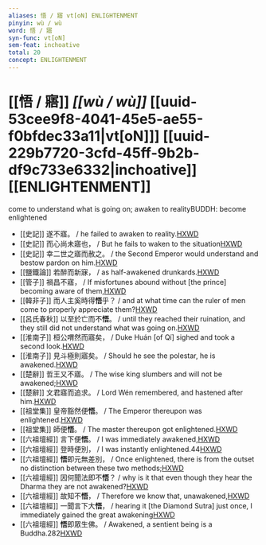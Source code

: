 ```yaml
---
aliases: 悟 / 寤 vt[oN] ENLIGHTENMENT
pinyin: wù / wù
word: 悟 / 寤
syn-func: vt[oN]
sem-feat: inchoative
total: 20
concept: ENLIGHTENMENT 
---
```

# [[悟 / 寤]] *[[wù / wù]]*  [[uuid-53cee9f8-4041-45e5-ae55-f0bfdec33a11|vt[oN]]] [[uuid-229b7720-3cfd-45ff-9b2b-df9c733e6332|inchoative]] [[ENLIGHTENMENT]]
come to understand what is going on; awaken to realityBUDDH: become enlightened
 - [[史記]] 遂不寤。 / he failed to awaken to reality.[HXWD](https://hxwd.org/textview.html?location=KR2a0001_tls_006-320a.29)
 - [[史記]] 而心尚未寤也， / But he fails to waken to the situation[HXWD](https://hxwd.org/textview.html?location=KR2a0001_tls_087-30a.43)
 - [[史記]] 幸二世之寤而赦之。 / the Second Emperor would understand and bestow pardon on him.[HXWD](https://hxwd.org/textview.html?location=KR2a0001_tls_087-31a.16)
 - [[鹽鐵論]] 若醉而新寐， / as half-awakened drunkards.[HXWD](https://hxwd.org/textview.html?location=KR3a0006_tls_002-37a.19)
 - [[管子]] 禍昌不寤， / If misfortunes abound without [the prince] becoming aware of them,[HXWD](https://hxwd.org/textview.html?location=KR3c0001_tls_002-95a.8)
 - [[韓非子]] 而人主奚時得**悟**乎？ / and at what time can the ruler of men come to properly appreciate them?[HXWD](https://hxwd.org/textview.html?location=KR3c0005_tls_011-15a.4)
 - [[呂氏春秋]] 以至於亡而不**悟**。 / until they reached their ruination, and they still did not understand what was going on.[HXWD](https://hxwd.org/textview.html?location=KR3j0009_tls_003-26a.63)
 - [[淮南子]] 桓公喟然而寤矣， / Duke Huán [of Qí] sighed and took a second look.[HXWD](https://hxwd.org/textview.html?location=KR3j0010_tls_009-9a.15)
 - [[淮南子]] 見斗極則寤矣。 / Should he see the polestar, he is awakened.[HXWD](https://hxwd.org/textview.html?location=KR3j0010_tls_011-10a.41)
 - [[楚辭]] 哲王又不寤。 / The wise king slumbers and will not be awakened;[HXWD](https://hxwd.org/textview.html?location=KR4a0001_tls_001-6a.75)
 - [[楚辭]] 文君寤而追求。 / Lord Wén remembered, and hastened after him.[HXWD](https://hxwd.org/textview.html?location=KR4a0001_tls_004-36a.11)
 - [[祖堂集]] 皇帝豁然便**悟**。 / The Emperor thereupon was enlightened.[HXWD](https://hxwd.org/textview.html?location=KR6q0002_Yan_003-1129a.19)
 - [[祖堂集]] 師便**悟**。 / The master thereupon got enlightened.[HXWD](https://hxwd.org/textview.html?location=KR6q0002_Yan_008-2128a.43)
 - [[六祖壇經]] 言下便**悟**。 / I was immediately awakened,[HXWD](https://hxwd.org/textview.html?location=KR6q0082_T_001-0338a.42)
 - [[六祖壇經]] 登時便別， / I was instantly enlightened.44[HXWD](https://hxwd.org/textview.html?location=KR6q0082_T_001-0338a.60)
 - [[六祖壇經]] **悟**即元無差別， / Once enlightened, there is from the outset no distinction between these two methods;[HXWD](https://hxwd.org/textview.html?location=KR6q0082_T_001-0338c.6)
 - [[六祖壇經]] 因何聞法即不**悟**？ / why is it that even though they hear the Dharma they are not awakened?[HXWD](https://hxwd.org/textview.html?location=KR6q0082_T_001-0340b.41)
 - [[六祖壇經]] 故知不**悟**， / Therefore we know that, unawakened,[HXWD](https://hxwd.org/textview.html?location=KR6q0082_T_001-0340b.90)
 - [[六祖壇經]] 一聞言下大**悟**， / hearing it [the Diamond Sutra] just once, I immediately gained the great awakening[HXWD](https://hxwd.org/textview.html?location=KR6q0082_T_001-0340c.12)
 - [[六祖壇經]] **悟**即眾生佛。 / Awakened, a sentient being is a Buddha.282[HXWD](https://hxwd.org/textview.html?location=KR6q0082_T_001-0344c.58)